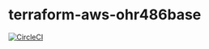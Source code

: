 # terraform-aws-ohr486base

[![CircleCI](https://circleci.com/gh/ohr486/terraform-aws-ohr486base.svg?style=svg)](https://app.circleci.com/pipelines/github/ohr486/terraform-aws-ohr486base)
